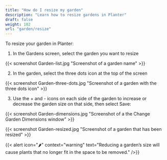 ```yaml
---
title: "How do I resize my garden"
description: "Learn how to resize gardens in Planter"
draft: false
weight: 102
url: "garden/resize"
---
```


To resize your garden in Planter:

1. In the Gardens screen, select the garden you want to resize

{{< screenshot Garden-list.jpg "Screenshot of a garden name" >}}<br />

2. In the garden, select the three dots icon at the top of the screen

{{< screenshot Garden-three-dots.jpg "Screenshot of a garden with the three dots icon" >}}<br />

3. Use the + and - icons on each side of the garden to increase or decrease the garden size on that side, then select Save:

{{< screenshot Garden-dimensions.jpg "Screenshot of a the Change Garden Dimensions window" >}}

{{< screenshot Garden-resized.jpg "Screenshot of a garden that has been resized" >}}

{{< alert icon="🌶️" context="warning" text="Reducing a garden’s size will cause plants that no longer fit in the space to be removed." />}}
